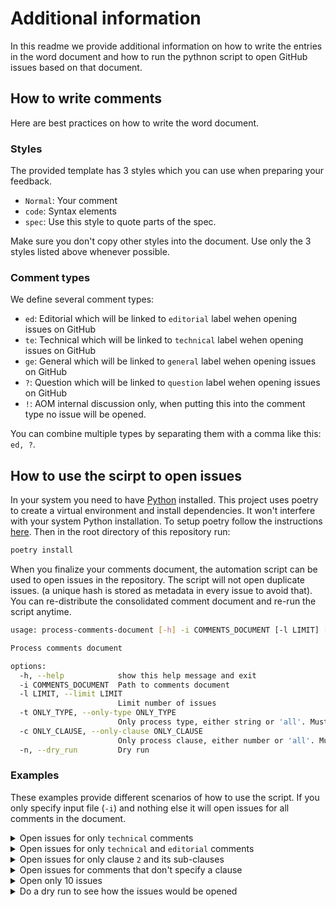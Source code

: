 # Additional information

In this readme we provide additional information on how to write the entries in the word document and how to run the pythnon script to open GitHub issues based on that document.

## How to write comments

Here are best practices on how to write the word document.

### Styles
The provided template has 3 styles which you can use when preparing your feedback.

- `Normal`: Your comment
- `code`: Syntax elements
- `spec`: Use this style to quote parts of the spec.

Make sure you don't copy other styles into the document. Use only the 3 styles listed above whenever possible.

### Comment types
We define several comment types:

- `ed`: Editorial which will be linked to `editorial` label wehen opening issues on GitHub
- `te`: Technical which will be linked to `technical` label wehen opening issues on GitHub
- `ge`: General which will be linked to `general` label wehen opening issues on GitHub
- `?`: Question which will be linked to `question` label wehen opening issues on GitHub
- `!`: AOM internal discussion only, when putting this into the comment type no issue will be opened.

You can combine multiple types by separating them with a comma like this: `ed, ?`.

## How to use the scirpt to open issues

In your system you need to have [Python](https://www.python.org) installed. This project uses poetry to create a virtual environment and install dependencies. It won't interfere with your system Python installation. To setup poetry follow the instructions [here](https://python-poetry.org/docs/#installation). Then in the root directory of this repository run:

```bash
poetry install
```

When you finalize your comments document, the automation script can be used to open issues in the repository. The script will not open duplicate issues. (a unique hash is stored as metadata in every issue to avoid that). You can re-distribute the consolidated comment document and re-run the script anytime.

```bash
usage: process-comments-document [-h] -i COMMENTS_DOCUMENT [-l LIMIT] [-t ONLY_TYPE] [-c ONLY_CLAUSE] [-n]

Process comments document

options:
  -h, --help            show this help message and exit
  -i COMMENTS_DOCUMENT  Path to comments document
  -l LIMIT, --limit LIMIT
                        Limit number of issues
  -t ONLY_TYPE, --only-type ONLY_TYPE
                        Only process type, either string or 'all'. Must be separated by comma
  -c ONLY_CLAUSE, --only-clause ONLY_CLAUSE
                        Only process clause, either number or 'all'. Must be separated by comma
  -n, --dry_run         Dry run
```

### Examples

These examples provide different scenarios of how to use the script. If you only specify input file (`-i`) and nothing else it will open issues for all comments in the document.

<details>
  <summary>Open issues for only <code>technical</code> comments</summary>

  ```bash
  poetry run process-comments-document -- -i AOM_comments_iamf.docx -t te
  ```
</details>

<details>
  <summary>Open issues for only <code>technical</code> and <code>editorial</code> comments</summary>

  ```bash
  poetry run process-comments-document -- -i AOM_comments_iamf.docx -t te,ed
  ```
</details>

<details>
  <summary>Open issues for only clause <code>2</code> and its sub-clauses</summary>

  ```bash
  poetry run process-comments-document -- -i AOM_comments_iamf.docx -c 2
  ```
</details>

<details>
  <summary>Open issues for comments that don't specify a clause</summary>

  ```bash
  poetry run process-comments-document -- -i AOM_comments_iamf.docx -c all
  ```
</details>

<details>
  <summary>Open only 10 issues</summary>

  ```bash
  poetry run process-comments-document -- -i AOM_comments_iamf.docx -l 10
  ```
</details>

<details>
  <summary>Do a dry run to see how the issues would be opened</summary>

  ```bash
  poetry run process-comments-document -- -i AOM_comments_iamf.docx -n
  ```
</details>
